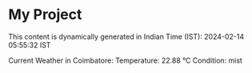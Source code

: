 # My Project

This content is dynamically generated in Indian Time (IST): 2024-02-14 05:55:32 IST


Current Weather in Coimbatore:
Temperature: 22.88 °C
Condition: mist
